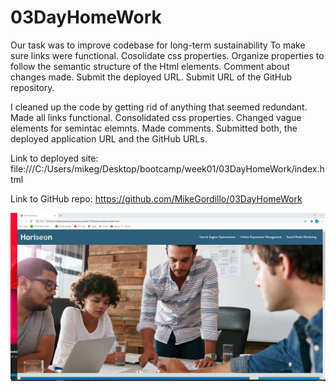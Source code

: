 # 03DayHomeWork
Our task was to improve codebase for long-term sustainability
To make sure links were functional.
Cosolidate css properties.
Organize properties to follow the semantic structure of the Html elements.
Comment about changes made. 
Submit the deployed URL.
Submit URL of the GitHub repository.


I cleaned up the code by getting rid of anything that seemed redundant.
Made all links functional.
Consolidated css properties.
Changed vague elements for semintac elemnts.
Made comments.
Submitted both, the deployed application URL and the GitHub URLs.


Link to deployed site: file:///C:/Users/mikeg/Desktop/bootcamp/week01/03DayHomeWork/index.html

Link to GitHub repo: https://github.com/MikeGordillo/03DayHomeWork

![WEb](https://raw.githubusercontent.com/MikeGordillo/03DayHomeWork/master/assets/images/WEb.png)